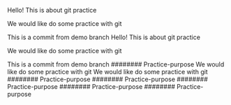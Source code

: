 Hello! This is about git practice


We would like do some practice with git

This is a commit from demo branch
Hello! This is about git practice


We would like do some practice with git

This is a commit from demo branch
######## Practice-purpose
We would like do some practice with git
We would like do some practice with git
######## Practice-purpose
######## Practice-purpose
######## Practice-purpose
######## Practice-purpose
######## Practice-purpose
